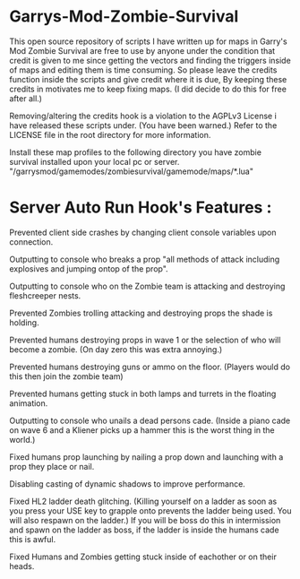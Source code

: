 # Garrys-Mod-Zombie-Survival

This open source repository of scripts I have written up for maps in Garry's Mod Zombie Survival are free to use by anyone under the condition that credit is given to me since getting the vectors and finding the triggers inside of maps and editing them is time consuming. So please leave the credits function inside the scripts and give credit where it is due, By keeping these credits in motivates me to keep fixing maps. (I did decide to do this for free after all.)

Removing/altering the credits hook is a violation to the AGPLv3 License i have released these scripts under. (You have been warned.) Refer to the LICENSE file in the root directory for more information.


Install these map profiles to the following directory you have zombie survival installed upon your local pc or server.
"/garrysmod/gamemodes/zombiesurvival/gamemode/maps/*.lua"


# Server Auto Run Hook's Features :
Prevented client side crashes by changing client console variables upon connection.

Outputting to console who breaks a prop "all methods of attack including explosives and jumping ontop of the prop".

Outputting to console who on the Zombie team is attacking and destroying fleshcreeper nests.

Prevented Zombies trolling attacking and destroying props the shade is holding.

Prevented humans destroying props in wave 1 or the selection of who will become a zombie. (On day zero this was extra annoying.)

Prevented humans destroying guns or ammo on the floor. (Players would do this then join the zombie team)

Prevented humans getting stuck in both lamps and turrets in the floating animation.

Outputting to console who unails a dead persons cade. (Inside a piano cade on wave 6 and a Kliener picks up a hammer this is the worst thing in the world.)

Fixed humans prop launching by nailing a prop down and launching with a prop they place or nail.

Disabling casting of dynamic shadows to improve performance.

Fixed HL2 ladder death glitching. (Killing yourself on a ladder as soon as you press your USE key to grapple onto prevents the ladder being used. You will also respawn on the ladder.) If you will be boss do this in intermission and spawn on the ladder as boss, if the ladder is inside the humans cade this is awful.

Fixed Humans and Zombies getting stuck inside of eachother or on their heads.
